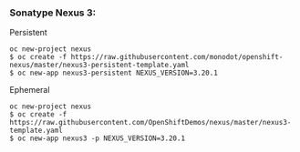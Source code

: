### Sonatype Nexus 3:
Persistent
```console
oc new-project nexus
$ oc create -f https://raw.githubusercontent.com/monodot/openshift-nexus/master/nexus3-persistent-template.yaml
$ oc new-app nexus3-persistent NEXUS_VERSION=3.20.1
```

Ephemeral
```console
oc new-project nexus
$ oc create -f https://raw.githubusercontent.com/OpenShiftDemos/nexus/master/nexus3-template.yaml
$ oc new-app nexus3 -p NEXUS_VERSION=3.20.1
```
